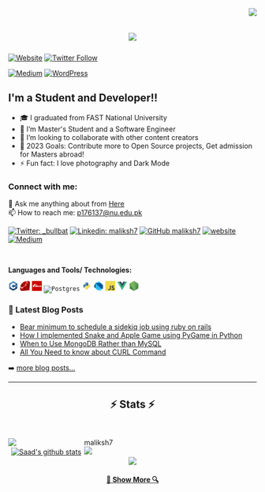 <img align="right" src="https://visitor-badge.laobi.icu/badge?page_id=maliksh7.maliksh7">

<h1 align="center">
  <a href="https://git.io/typing-svg">
    <img src="https://readme-typing-svg.herokuapp.com/?lines=Hello,+There!+👋;This+is+Saad....;Nice+to+meet+you!&center=true&size=30">
  </a>
</h1>

[![Website](https://img.shields.io/website?label=_bullat&style=for-the-badge&url=http://maliksh7.github.io/)](http://saadmalik7.wordpress.com/)
[![Twitter Follow](https://img.shields.io/twitter/follow/_bullat?color=1DA1F2&logo=twitter&style=for-the-badge)](https://twitter.com/_bullbat)

[![Medium](https://img.shields.io/badge/Medium-%23000000.svg?style=for-the-badge&logo=Medium&logoColor=white)](https://medium.com/@_bullbat)
[![WordPress](https://img.shields.io/badge/WordPress-%23117AC9.svg?style=for-the-badge&logo=WordPress&logoColor=white)](http://saadmalik7.wordpress.com/)

## I'm a Student and Developer!!
- 🎓 I graduated from FAST National University
- 🌱 I’m Master's Student and a Software Engineer
- 👯 I’m looking to collaborate with other content creators
- 🥅 2023 Goals: Contribute more to Open Source projects, Get admission for Masters abroad!
- ⚡ Fun fact: I love photography and Dark Mode


### Connect with me:

<p>
  💬 Ask me anything about from <a href="https://github.com/maliksh7/maliksh7/issues" title="Issues">Here</a>
  <br>
  📫 How to reach me: <a href="mailto: p176137@nu.edu.pk">p176137@nu.edu.pk</a>
</p>


[![Twitter: _bullbat](https://img.shields.io/twitter/follow/_bullbat?style=social)](https://twitter.com/_bullbat)
[![Linkedin: maliksh7](https://img.shields.io/badge/-maliksh7-blue?style=flat-square&logo=Linkedin&logoColor=white&link=https://www.linkedin.com/in/maliksh7/)](https://www.linkedin.com/in/maliksh7/)
[![GitHub maliksh7](https://img.shields.io/github/followers/maliksh7?label=follow&style=social)](https://github.com/maliksh7)
[![website](https://img.shields.io/badge/PortfolioWebsite-maliksh7.github.io-2648ff?style=flat-square&logo=google-chrome)](http://maliksh7.github.io/)
[![Medium](https://img.shields.io/badge/Medium-%23000000.svg?style=for-the-badge&logo=Medium&logoColor=white)](https://medium.com/@_bullbat)

<br />

**Languages and Tools/ Technologies:**  



<code><img title="C++" height="20" src="https://raw.githubusercontent.com/github/explore/80688e429a7d4ef2fca1e82350fe8e3517d3494d/topics/cpp/cpp.png"></code>
<code><img title="Ruby" height="20" src="https://raw.githubusercontent.com/github/explore/80688e429a7d4ef2fca1e82350fe8e3517d3494d/topics/ruby/ruby.png"></code>
<code><img title="Rails" height="20" src="https://raw.githubusercontent.com/github/explore/80688e429a7d4ef2fca1e82350fe8e3517d3494d/topics/rails/rails.png"></code>
<code><img title="Postgres" height="20" src="https://user-images.githubusercontent.com/24623425/36042969-f87531d4-0d8a-11e8-9dee-e87ab8c6a9e3.png"></code>
<code><img title="Python" height="20" src="https://raw.githubusercontent.com/github/explore/80688e429a7d4ef2fca1e82350fe8e3517d3494d/topics/python/python.png"></code>
<code><img title="Dart" height="20" src="https://raw.githubusercontent.com/github/explore/80688e429a7d4ef2fca1e82350fe8e3517d3494d/topics/dart/dart.png"></code>
<code><img title="Javascript" height="20" src="https://raw.githubusercontent.com/github/explore/80688e429a7d4ef2fca1e82350fe8e3517d3494d/topics/javascript/javascript.png"></code>
<code><img title="VueJS" height="20" src="https://raw.githubusercontent.com/github/explore/80688e429a7d4ef2fca1e82350fe8e3517d3494d/topics/vue/vue.png"></code>
<code><img title="NodeJS" height="20" src="https://raw.githubusercontent.com/github/explore/80688e429a7d4ef2fca1e82350fe8e3517d3494d/topics/nodejs/nodejs.png"></code>    


### 📕 Latest Blog Posts

<!-- BLOG-POST-LIST:START -->
- [Bear minimum to schedule a sidekiq job using ruby on rails](https://medium.com/@_bullbat/bear-minimum-to-schedule-a-sidekiq-job-using-ruby-on-rails-551248400c22)
- [How I implemented Snake and Apple Game using PyGame in Python](https://medium.com/@_bullbat/how-i-implemented-snake-and-apple-game-using-pygame-in-python-dc60e5a314e6)
- [When to Use MongoDB Rather than MySQL](https://saadmalik7.wordpress.com/2021/06/03/when-to-use-mongodb-rather-than-mysql/)
- [All You Need to know about CURL Command](https://saadmalik7.wordpress.com/2019/08/04/all-you-need-to-know-about-curl-command/)
<!-- BLOG-POST-LIST:END -->

➡️ [more blog posts...](http://saadmalik7.wordpress.com/)

---

<h2 align="center">⚡ Stats ⚡</h2>
<br>
<p align=center>
  <div align=center>
    <a href="https://github.com/denvercoder1/github-readme-streak-stats" title="Go to Source">
          <img align="left" width=350 src="https://streak-stats.demolab.com/?user=maliksh7&theme=ads-juicy-fresh&border_radius=8" alt="maliksh7"/>
    </a> 
  </div>
  
  <div align=center>
    <a href="https://github.com/maliksh7/DeepMAD" title="DeepMAD">
      <img align="right" width=350 src="https://github-readme-stats.vercel.app/api/pin/?username=maliksh7&repo=DeepMAD&theme=dark" />
    </a> 
  </div>
</p>
<p align=center>
  <div align=center>
    <a href="https://github.com/maliksh7" titlr="Saad's github stats">
     <img align="center" width=350 src="https://github-readme-stats.vercel.app/api?username=maliksh7&show_icons=true&line_height=27&theme=dark" alt="Saad's github stats"/>
    </a>
  </div>
  
  <div align=center>
    <a href="https://github.com/maliksh7" title="Top Languages">
      <img align="center" width=350 src="https://github-readme-stats.vercel.app/api/top-langs/?username=maliksh7&hide=c%23,,Rails,Objective-C,Objective-C%2b%2b,Cuda&title_color=61dafb&text_color=ffffff&icon_color=61dafb&bg_color=20232a&langs_count=8&layout=compact&border_color=61dafb&hide_border=false&hide_langs_below=1&theme=dark" />
    </a> 
  </div>
</p>

[website]: http://maliksh7.github.io/
[twitter]: https://twitter.com/_bullbat
[youtube]: https://www.youtube.com/channel/UC1aHUgPvEaNQW1X3B-ErYhA
[instagram]: https://www.instagram.com/_bullbat/
[linkedin]: https://www.linkedin.com/in/maliksh7/
[medium]: https://medium.com/@_bullbat

<h4 align="center">
  <a href="https://github.com/maliksh7?tab=repositories" title="Show Repositories">🔎 Show More 🔍</a>
</h4>
